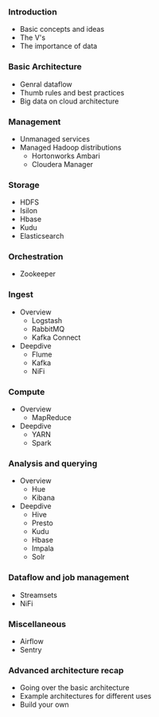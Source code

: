 ### Introduction
- Basic concepts and ideas
- The V's
- The importance of data

### Basic Architecture
- Genral dataflow
- Thumb rules and best practices
- Big data on cloud architecture

### Management
- Unmanaged services
- Managed Hadoop distributions
  - Hortonworks Ambari
  - Cloudera Manager

### Storage
- HDFS
- Isilon
- Hbase
- Kudu
- Elasticsearch

### Orchestration
- Zookeeper

### Ingest
- Overview
  - Logstash
  - RabbitMQ
  - Kafka Connect
- Deepdive
  - Flume
  - Kafka
  - NiFi

### Compute
- Overview
  - MapReduce
- Deepdive
  - YARN
  - Spark

### Analysis and querying
- Overview
  - Hue
  - Kibana
- Deepdive
  - Hive
  - Presto
  - Kudu
  - Hbase
  - Impala
  - Solr

### Dataflow and job management
- Streamsets
- NiFi

### Miscellaneous
- Airflow
- Sentry

### Advanced architecture recap
- Going over the basic architecture
- Example architectures for different uses
- Build your own
